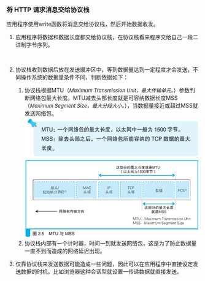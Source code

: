 ### 将 HTTP 请求消息交给协议栈

应用程序使用write函数将消息交给协议栈，然后开始数据收发。

1. 应用程序将数据和数据长度都交给协议栈，在协议栈看来程序交给自己一段二进制字节序列。
<br>

2. 协议栈收到数据后放在发送缓冲区中，等到数据量达到一定程度才会发送，不同操作系统的数据量条件不同，判断依据如下：

    1. 协议栈根据MTU（<font size=2><i>Maximum Transmission Unit，最大传输单元。</i></font>）参数判断网络包最大长度。MTU减去头部长度就是可容纳数据长度MSS（<font size=2><i>Maximum Segment Size，最大分段大小。</i></font>），当数据量接近或超过MSS就发送网络包。
    ![tip](img/image10.png)
    ![tip](img/image11.png)
    2. 协议栈内部有一个计时器，时间一到就发送网络包，这是为了防止数据量一直不到而造成的网络延迟出现。

3. 仅靠协议栈来发送数据可能造成一些问题，因此可以在应用程序中直接设定发送数据的时机。比如浏览器这种会话型就设置一传递数据就直接发送。


